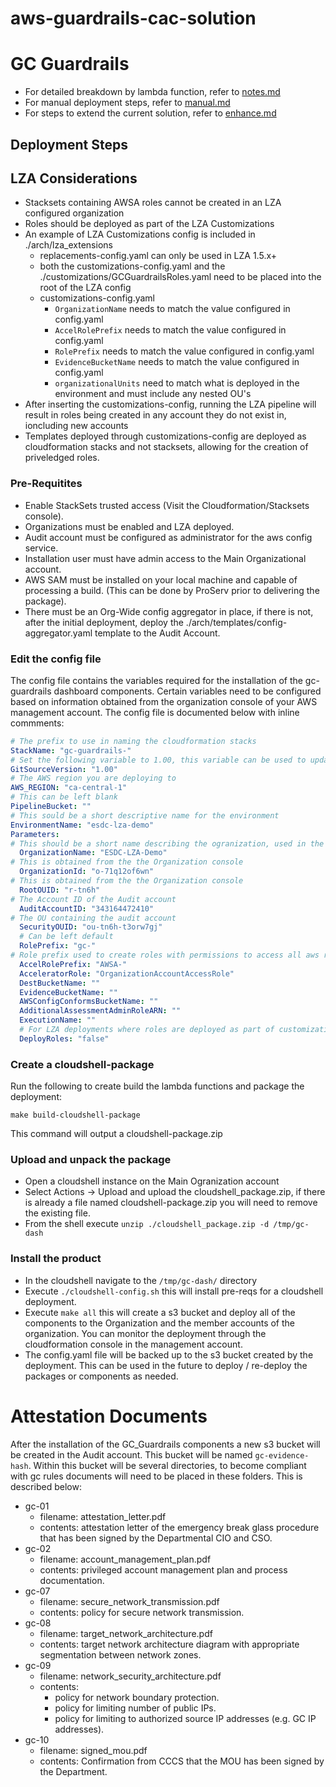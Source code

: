 # aws-guardrails-cac-solution

# GC Guardrails

- For detailed breakdown by lambda function, refer to [notes.md](./doc/NOTES.md)
- For manual deployment steps, refer to [manual.md](./doc/MANUAL.md)
- For steps to extend the current solution, refer to [enhance.md](./doc/ENHANCE.md)

## Deployment Steps

## LZA Considerations
- Stacksets containing AWSA roles cannot be created in an LZA configured organization
- Roles should be deployed as part of the LZA Customizations
- An example of LZA Customizations config is included in ./arch/lza_extensions
  - replacements-config.yaml can only be used in LZA 1.5.x+
  - both the customizations-config.yaml and the ./customizations/GCGuardrailsRoles.yaml need to be placed into the root of the LZA config  
  - customizations-config.yaml
    - `OrganizationName` needs to match the value configured in config.yaml
    - `AccelRolePrefix` needs to match the value configured in config.yaml
    - `RolePrefix` needs to match the value configured in config.yaml
    - `EvidenceBucketName` needs to match the value configured in config.yaml
    - `organizationalUnits` need to match what is deployed in the environment and must include any nested OU's
- After inserting the customizations-config, running the LZA pipeline will result in roles being created in any account they do not exist in, ioncluding new accounts
- Templates deployed through customizations-config are deployed as cloudformation stacks and not stacksets, allowing for the creation of priveledged roles.

### Pre-Requitites

- Enable StackSets trusted access (Visit the Cloudformation/Stacksets console).
- Organizations must be enabled and LZA deployed.
- Audit account must be configured as administrator for the aws config service.
- Installation user must have admin access to the Main Organizational account.
- AWS SAM must be installed on your local machine and capable of processing a build. (This can be done by ProServ prior to delivering the package).
- There must be an Org-Wide config aggregator in place, if there is not, after the initial deployment, deploy the ./arch/templates/config-aggregator.yaml template to the Audit Account.

### Edit the config file

The config file contains the variables required for the installation of the gc-guardrails dashboard components. Certain variables need to be configured based on information obtained from the organization console of your AWS management account.
The config file is documented below with inline commments:

```yaml
# The prefix to use in naming the cloudformation stacks
StackName: "gc-guardrails-"
# Set the following variable to 1.00, this variable can be used to update lambda functions.
GitSourceVersion: "1.00"
# The AWS region you are deploying to
AWS_REGION: "ca-central-1"
# This can be left blank
PipelineBucket: ""
# This sould be a short descriptive name for the environment
EnvironmentName: "esdc-lza-demo"
Parameters:
# This should be a short name describing the ogranization, used in the future for aggragating 
  OrganizationName: "ESDC-LZA-Demo"
# This is obtained from the the Organization console
  OrganizationId: "o-71q12of6wn"
# This is obtained from the the Organization console
  RootOUID: "r-tn6h"
# The Account ID of the Audit account
  AuditAccountID: "343164472410"
# The OU containing the audit account
  SecurityOUID: "ou-tn6h-t3orw7gj"
  # Can be left default
  RolePrefix: "gc-"
# Role prefix used to create roles with permissions to access all aws resources, this is usually defined in an SCP.
  AccelRolePrefix: "AWSA-"
  AcceleratorRole: "OrganizationAccountAccessRole"
  DestBucketName: ""
  EvidenceBucketName: ""
  AWSConfigConformsBucketName: ""
  AdditionalAssessmentAdminRoleARN: ""
  ExecutionName: ""
  # For LZA deployments where roles are deployed as part of customizations
  DeployRoles: "false"
```

### Create a cloudshell-package

Run the following to create build the lambda functions and package the deployment:

```
make build-cloudshell-package
```

This command will output a cloudshell-package.zip

### Upload and unpack the package

- Open a cloudshell instance on the Main Ogranization account
- Select Actions -> Upload and upload the cloudshell_package.zip, if there is already a file named cloudshell-package.zip you will need to remove the existing file.
- From the shell execute ```unzip ./cloudshell_package.zip -d /tmp/gc-dash```

### Install the product

- In the cloudshell navigate to the ```/tmp/gc-dash/``` directory
- Execute ```./cloudshell-config.sh``` this will install pre-reqs for a cloudshell deployment.
- Execute ```make all``` this will create a s3 bucket and deploy all of the components to the Organization and the member accounts of the organization. You can monitor the deployment through the cloudformation console in the management account.
- The config.yaml file will be backed up to the s3 bucket created by the deployment. This can be used in the future to deploy / re-deploy the packages or components as needed.

# Attestation Documents

After the installation of the GC_Guardrails components a new s3 bucket will be created in the Audit account. This bucket will be named ```gc-evidence-hash```. Within this bucket will be several directories, to become compliant with gc rules documents will need to be placed in these folders. This is described below:

- gc-01
  - filename: attestation_letter.pdf
  - contents: attestation letter of the emergency break glass procedure that has been signed by the Departmental CIO and CSO.
- gc-02
  - filename: account_management_plan.pdf
  - contents: privileged account management plan and process documentation.
- gc-07
  - filename: secure_network_transmission.pdf
  - contents: policy for secure network transmission.
- gc-08
  - filename: target_network_architecture.pdf
  - contents: target network architecture diagram with appropriate segmentation between network zones.
- gc-09
  - filename: network_security_architecture.pdf
  - contents:
    - policy for network boundary protection.
    - policy for limiting number of public IPs.
    - policy for limiting to authorized source IP addresses (e.g. GC IP addresses).
- gc-10
  - filename: signed_mou.pdf
  - contents: Confirmation from CCCS that the MOU has been signed by the Department.


